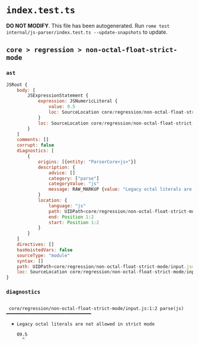 # `index.test.ts`

**DO NOT MODIFY**. This file has been autogenerated. Run `rome test internal/js-parser/index.test.ts --update-snapshots` to update.

## `core > regression > non-octal-float-strict-mode`

### `ast`

```javascript
JSRoot {
	body: [
		JSExpressionStatement {
			expression: JSNumericLiteral {
				value: 9.5
				loc: SourceLocation core/regression/non-octal-float-strict-mode/input.js 1:0-1:4
			}
			loc: SourceLocation core/regression/non-octal-float-strict-mode/input.js 1:0-1:4
		}
	]
	comments: []
	corrupt: false
	diagnostics: [
		{
			origins: [{entity: "ParserCore<js>"}]
			description: {
				advice: []
				category: ["parse"]
				categoryValue: "js"
				message: RAW_MARKUP {value: "Legacy octal literals are not allowed in strict mode"}
			}
			location: {
				language: "js"
				path: UIDPath<core/regression/non-octal-float-strict-mode/input.js>
				end: Position 1:2
				start: Position 1:2
			}
		}
	]
	directives: []
	hasHoistedVars: false
	sourceType: "module"
	syntax: []
	path: UIDPath<core/regression/non-octal-float-strict-mode/input.js>
	loc: SourceLocation core/regression/non-octal-float-strict-mode/input.js 1:0-2:0
}
```

### `diagnostics`

```

 core/regression/non-octal-float-strict-mode/input.js:1:2 parse(js) ━━━━━━━━━━━━━━━━━━━━━━━━━━━━━━━━

  ✖ Legacy octal literals are not allowed in strict mode

    09.5
      ^


```
